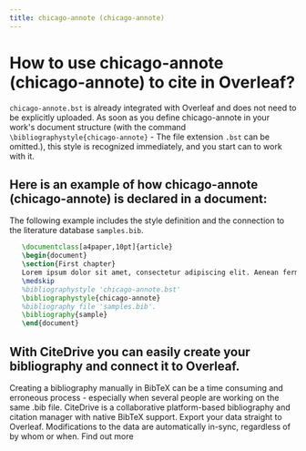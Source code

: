 ```yaml
---
title: chicago-annote (chicago-annote)
---
```


# How to use chicago-annote (chicago-annote) to cite in Overleaf? 
`chicago-annote.bst` is already integrated with Overleaf and does not need to be explicitly uploaded. As soon as you define chicago-annote in your work's document structure (with the command `\bibliographystyle{chicago-annote}` - The file extension `.bst` can be omitted.), this style is recognized immediately, and you start can to work with it.

## Here is an example of how chicago-annote (chicago-annote) is declared in a document:
The following example includes the style definition and the connection to the literature database `samples.bib`.
```tex
   \documentclass[a4paper,10pt]{article}
   \begin{document}
   \section{First chapter}
   Lorem ipsum dolor sit amet, consectetur adipiscing elit. Aenean fermentum justo massa, ut maximus mauris sodales et. Aenean vel elit a erat rhoncus pharetra.
   \medskip
   %bibliographystyle 'chicago-annote.bst'
   \bibliographystyle{chicago-annote}
   %bibliography file 'samples.bib'.
   \bibliography{sample}
   \end{document}
```

## With CiteDrive you can easily create your bibliography and connect it to Overleaf. 
Creating a bibliography manually in BibTeX can be a time consuming and erroneous process - especially when several people are working on the same .bib file. CiteDrive is a collaborative platform-based bibliography and citation manager with native BibTeX support. Export your data straight to Overleaf. Modifications to the data are automatically in-sync, regardless of by whom or when. Find out more
